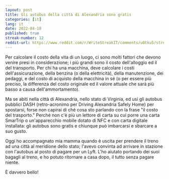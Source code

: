 ```yaml
---
layout: post
title: Gli autobus della città di Alexandria sono gratis 
categories: [it]
lang: it
date: 2022-04-10
published: true
streak-number: 12
reddit-url: https://www.reddit.com/r/WriteStreakIT/comments/u0tku5/streak_12_gli_autobus_della_contea_di_alexandria/
---
```

Per calcolare il costo della vita di un luogo, ci sono molti fattori che devono venire presi in considerazione; i più grandi sono il costo dell'alloggio ed il del transporto. Per chi ha una macchina, deve calcolare i costi dell'assicurazione, della benzina (o della elettricità), della manutenzione, dei pedaggi, e del costo di acquisto della macchina in sé (o per essere più preciso, la differenza del costo originale ed il valore attuale che sarà più basso a causa dell'ammortamento).

Ma se abiti nella città di Alexandria, nello stato di Virginia, ed usi gli autobus pubblici DASH (retro-acronimo per Driving Alexandria Safely Home) per spostarsi, forse non capirai di ché cosa sto parlando con la frase "il costo del trasporto." Perché non c'è più un lettore di carta su cui porre una carta SmarTrip o un'apparecchio mobile dotato di NFC e con carta digitale installata: gli autobus sono gratis e chiunque può imbarcarsi e sbarcare a suo gusto. 

Oggi ho accompagnato mia mamma quando è uscita per prendere il treno ad una città al meridione dello stato; l'avevo convinta ad arrivare in stazione con l'autobus al posto di pagare per un Lyft. L'ho aiutato portando dei suoi bagagli al treno, e ho potuto ritornare a casa dopo, il tutto senza pagare niente.

È davvero bello!
